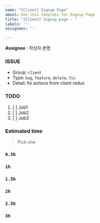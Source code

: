 ```yaml
---
name: "[Client] Signup Page"
about: Use this template for Signup Page
title: "[Client] Signup page - "
labels: ''
assignees: ''

---
```


**Assignee** : 작성자 본명

 ### ISSUE
 * Group:  `client`
 * Type: `bug`, `feature`, `delete`, `fix`
 * Detail: fix actions from client redux
 
 ### TODO
 1. [ ]  Job1
 2. [ ]  Job2
 3. [ ]  Job3
 
 ### Estimated time
 > Pick one
 
 ### `0.5h`
 ### `1h`
 ### `1.5h`
 ### `2h`
 ### `2.5h`
 ### `3h`
